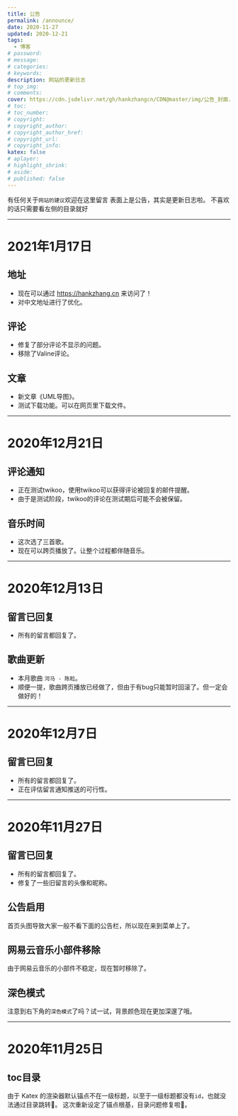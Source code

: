 ```yaml
---
title: 公告
permalink: /announce/
date: 2020-11-27
updated: 2020-12-21
tags:
  - 博客
# password: 
# message: 
# categories:
# keywords:
description: 网站的更新日志
# top_img:
# comments:
cover: https://cdn.jsdelivr.net/gh/hankzhangcn/CDN@master/img/公告_封面.5numwzwtzek0.jpg
# toc:
# toc_number:
# copyright:
# copyright_author:
# copyright_author_href:
# copyright_url:
# copyright_info:
katex: false
# aplayer:
# highlight_shrink:
# aside:
# published: false
---
```


有任何关于`网站的建议`欢迎在这里留言
表面上是公告，其实是更新日志啦。
不喜欢的话只需要看左侧的目录就好

------


# 2021年1月17日
## 地址
- 现在可以通过 https://hankzhang.cn 来访问了！
- 对中文地址进行了优化。
## 评论
- 修复了部分评论不显示的问题。
- 移除了Valine评论。
## 文章
- 新文章《UML导图》。
- 测试下载功能。可以在网页里下载文件。
------

# 2020年12月21日
## 评论通知
- 正在测试twikoo，使用twikoo可以获得评论被回复的邮件提醒。
- 由于是测试阶段，twikoo的评论在测试期后可能不会被保留。
## 音乐时间
- 这次选了三首歌。
- 现在可以跨页播放了。让整个过程都伴随音乐。
------

# 2020年12月13日
## 留言已回复
- 所有的留言都回复了。
## 歌曲更新
- 本月歌曲 `河马 - 陈粒`。
- 顺便一提，歌曲跨页播放已经做了，但由于有bug只能暂时回滚了。但一定会做好的！
-------

# 2020年12月7日
## 留言已回复
- 所有的留言都回复了。
- 正在评估留言通知推送的可行性。

-------

<!-- # 2020年12月6日
## 永久链接
更改了链接的形式。 -->

# 2020年11月27日
## 留言已回复
- 所有的留言都回复了。
- 修复了一些旧留言的头像和昵称。
## 公告启用
首页头图导致大家一般不看下面的公告栏，所以现在来到菜单上了。
## 网易云音乐小部件移除
由于网易云音乐的小部件不稳定，现在暂时移除了。
## 深色模式
注意到右下角的`深色模式`了吗？试一试，背景颜色现在更加深邃了哦。

-----

# 2020年11月25日
## toc目录
由于 Katex 的渲染器默认锚点不在一级标题，以至于一级标题都没有`id`，也就没法通过目录跳转🙍‍。
这次重新设定了锚点根基，目录问题修复啦👏。